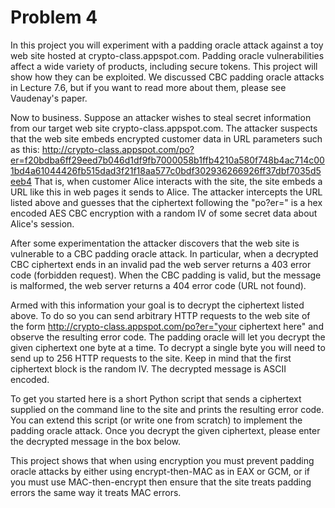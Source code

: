 Problem 4
=========

In this project you will experiment with a padding oracle attack against a toy web site hosted at crypto-class.appspot.com. Padding oracle vulnerabilities affect a wide variety of products, including secure tokens. This project will show how they can be exploited. We discussed CBC padding oracle attacks in Lecture 7.6, but if you want to read more about them, please see Vaudenay's paper. 

Now to business. Suppose an attacker wishes to steal secret information from our target web site crypto-class.appspot.com. The attacker suspects that the web site embeds encrypted customer data in URL parameters such as this:
http://crypto-class.appspot.com/po?er=f20bdba6ff29eed7b046d1df9fb7000058b1ffb4210a580f748b4ac714c001bd4a61044426fb515dad3f21f18aa577c0bdf302936266926ff37dbf7035d5eeb4
That is, when customer Alice interacts with the site, the site embeds a URL like this in web pages it sends to Alice. The attacker intercepts the URL listed above and guesses that the ciphertext following the "po?er=" is a hex encoded AES CBC encryption with a random IV of some secret data about Alice's session. 

After some experimentation the attacker discovers that the web site is vulnerable to a CBC padding oracle attack. In particular, when a decrypted CBC ciphertext ends in an invalid pad the web server returns a 403 error code (forbidden request). When the CBC padding is valid, but the message is malformed, the web server returns a 404 error code (URL not found). 

Armed with this information your goal is to decrypt the ciphertext listed above. To do so you can send arbitrary HTTP requests to the web site of the form
http://crypto-class.appspot.com/po?er="your ciphertext here"
and observe the resulting error code. The padding oracle will let you decrypt the given ciphertext one byte at a time. To decrypt a single byte you will need to send up to 256 HTTP requests to the site. Keep in mind that the first ciphertext block is the random IV. The decrypted message is ASCII encoded. 

To get you started here is a short Python script that sends a ciphertext supplied on the command line to the site and prints the resulting error code. You can extend this script (or write one from scratch) to implement the padding oracle attack. Once you decrypt the given ciphertext, please enter the decrypted message in the box below. 

This project shows that when using encryption you must prevent padding oracle attacks by either using encrypt-then-MAC as in EAX or GCM, or if you must use MAC-then-encrypt then ensure that the site treats padding errors the same way it treats MAC errors.
